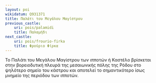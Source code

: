 ```yaml
---
layout: poi
wikidatum: Q931371
title: Παλάτι του Μεγάλου Μαγίστρου
previous_castle:
    uri: pois/palamidi
    title: Παλαμήδι
next_castle:
    uri: pois/frourio-firka
    title: Φρούριο Φίρκα
---
```

Το Παλάτι του Μεγάλου Μαγίστρου των ιπποτών ή Καστέλο βρίσκεται στην βορειοδυτική πλευρά της μεσαιωνικής πόλης της Ρόδου στο ψηλότερο σημείο του κάστρου και αποτελεί το σημαντικότερο ίσως μνημείο της περιόδου των ιπποτών.